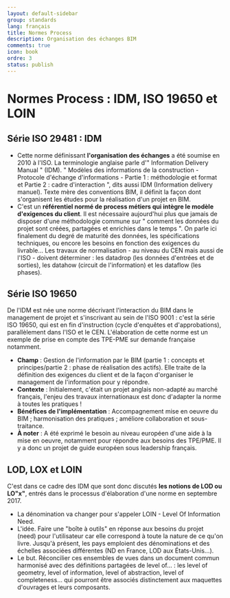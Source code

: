 ```yaml
---
layout: default-sidebar
group: standards
lang: français
title: Normes Process
description: Organisation des échanges BIM
comments: true
icon: book
ordre: 3
status: publish
---
```


# Normes Process : IDM, ISO 19650 et LOIN

## Série ISO 29481 : IDM

-	Cette norme définissant **l'organisation des échanges** a été soumise en 2010 à l'ISO. La terminologie anglaise parle d'" Information Delivery Manual " (IDM). " Modèles des informations de la construction - Protocole d'échange d'informations - Partie 1 : méthodologie et format et Partie 2 : cadre d'interaction ", dits aussi IDM (Information delivery manuel). Texte mère des conventions BIM, il définit la façon dont s'organisent les études pour la réalisation d'un projet en BIM.
-	C'est un **référentiel normé de process métiers qui intègre le modèle d'exigences du client**. Il est nécessaire aujourd'hui plus que jamais de disposer d'une méthodologie commune sur " comment les données du projet sont créées, partagées et enrichies dans le temps ". On parle ici finalement du degré de maturité des données, les spécifications techniques, ou encore les besoins en fonction des exigences du livrable… Les travaux de normalisation - au niveau du CEN mais aussi de l'ISO - doivent déterminer : les datadrop (les données d'entrées et de sorties), les datahow (circuit de l'information) et les dataflow (les phases).  

## Série ISO 19650

De l'IDM est née une norme décrivant l'interaction du BIM dans le management de projet et s'inscrivant au sein de l'ISO 9001 : c'est la série ISO 19650, qui est en fin d'instruction (cycle d'enquêtes et d'approbations), parallèlement dans l'ISO et le CEN. L'élaboration de cette norme est un exemple de prise en compte des TPE-PME sur demande française notamment.

-	**Champ** : Gestion de l'information par le BIM (partie 1 : concepts et principes/partie 2 : phase de réalisation des actifs). Elle traite de la définition des exigences du client et de la façon d'organiser le management de l'information pour y répondre.
-	**Contexte** : Initialement, c'était un projet anglais non-adapté au marché français, l'enjeu des travaux internationaux est donc d'adapter la norme à toutes les pratiques !
-	**Bénéfices de l'implémentation** : Accompagnement mise en oeuvre du BIM ; harmonisation des pratiques ; améliore collaboration et sous-traitance.
-	**À noter** : A été exprimé le besoin au niveau européen d'une aide à la mise en oeuvre, notamment pour répondre aux besoins des TPE/PME. Il y a donc un projet de guide européen sous leadership français.

## LOD, LOX et LOIN

C'est dans ce cadre des IDM que sont donc discutés **les notions de LOD ou LO"x"**, entrés dans le processus d'élaboration d'une norme en septembre 2017.

-	La dénomination va changer pour s'appeler LOIN - Level Of Information Need.
-	L'idée. Faire une "boîte à outils" en réponse aux besoins du projet (need) pour l'utilisateur car elle correspond à toute la nature de ce qu'on livre. Jusqu'à présent, les pays emploient des dénominations et des échelles associées différentes (ND en France, LOD aux États-Unis…).
-	Le but. Réconcilier ces ensembles de vues dans un document commun harmonisé avec des définitions partagées de level of… : les level of geometry, level of information, level of abstraction, level of completeness… qui pourront être associés distinctement aux maquettes d'ouvrages et leurs composants.
